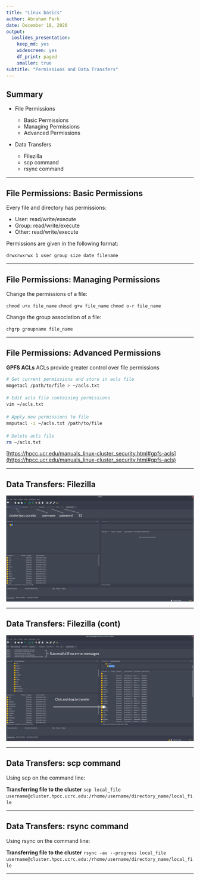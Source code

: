 ```yaml
---
title: "Linux basics"
author: Abraham Park
date: December 18, 2020
output: 
  ioslides_presentation:
    keep_md: yes
    widescreen: yes
    df_print: paged
    smaller: true
subtitle: "Permissions and Data Transfers" 
---
```

<!--
- ioslides manual: 
   https://bookdown.org/yihui/rmarkdown/ioslides-presentation.html

- Compile from command-line
jupyter nbconvert Cluster_Usage.ipynb --to markdown && Rscript -e "rmarkdown::render('Cluster_Usage.md'); knitr::knit('Cluster_Usage.md', tangle=TRUE)"

- Jupyter formats
#jupyter nbextension enable splitcell/splitcell
#jupyter nbconvert HPCC_Intro.ipynb --to slides --reveal-prefix reveal.js
#jupyter nbconvert HPCC_Intro.ipynb --to slides --reveal-prefix "https://cdnjs.cloudflare.com/ajax/libs/reveal.js/3.3.0"
-->

## Summary

* File Permissions
  * Basic Permissions
  * Managing Permissions
  * Advanced Permissions

* Data Transfers
  * Filezilla
  * scp command
  * rsync command
  
<hr style='clear:both;'>

## File Permissions: Basic Permissions

Every file and directory has permissions:

* User: read/write/execute
* Group: read/write/execute
* Other: read/write/execute

Permissions are given in the following format:

`drwxrwxrwx 1 user group size date filename`

<hr style='clear:both;'>

## File Permissions: Managing Permissions

Change the permissions of a file:

`chmod u+x file_name`
`chmod g+w file_name`
`chmod o-r file_name`

Change the group association of a file:

`chgrp groupname file_name`

<hr style='clear:both;'>

## File Permissions: Advanced Permissions

__GPFS ACLs__
ACLs provide greater control over file permissions

```bash
# Get current permissions and store in acls file
mmgetacl /path/to/file > ~/acls.txt

# Edit acls file containing permissions
vim ~/acls.txt

# Apply new permissions to file
mmputacl -i ~/acls.txt /path/to/file

# Delete acls file
rm ~/acls.txt
```

[https://hpcc.ucr.edu/manuals_linux-cluster_security.html#gpfs-acls](https://hpcc.ucr.edu/manuals_linux-cluster_security.html#gpfs-acls)
<hr style='clear:both;'>

## Data Transfers: Filezilla

<img width='900px' src='images/filezilla_empty.png'/>

<hr style='clear:both;'>

## Data Transfers: Filezilla (cont)

<img width='900px' src='images/filezilla_empty1.png'/>

<hr style='clear:both;'>

## Data Transfers: scp command

Using scp on the command line:

__Transferring file to the cluster__
`scp local_file username@cluster.hpcc.ucrc.edu:/rhome/username/directory_name/local_file`

<hr style='clear:both;'>

## Data Transfers: rsync command

Using rsync on the command line:

__Transferring file to the cluster__
`rsync -av --progress local_file username@cluster.hpcc.ucrc.edu:/rhome/username/directory_name/local_file`

<hr style='clear:both;'>
